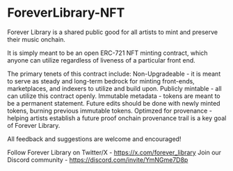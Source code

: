 # ForeverLibrary-NFT

Forever Library is a shared public good for all artists to mint and preserve their music onchain.

It is simply meant to be an open ERC-721 NFT minting contract, which anyone can utilize regardless of liveness of a particular front end.

The primary tenets of this contract include:
Non-Upgradeable - it is meant to serve as steady and long-term bedrock for minting front-ends, marketplaces, and indexers to utilize and build upon.
Publicly mintable - all can utilize this contract openly.
Immutable metadata - tokens are meant to be a permanent statement. Future edits should be done with newly minted tokens, burning previous immutable tokens.
Optimzed for provenance - helping artists establish a future proof onchain provenance trail is a key goal of Forever Library.

All feedback and suggestions are welcome and encouraged!

Follow Forever Library on Twitter/X - https://x.com/forever_library
Join our Discord community - https://discord.com/invite/YmNGme7D8p
